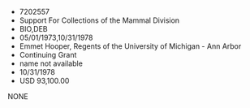 * 7202557
* Support For Collections of the Mammal Division
* BIO,DEB
* 05/01/1973,10/31/1978
* Emmet Hooper, Regents of the University of Michigan - Ann Arbor
* Continuing Grant
*   name not available
* 10/31/1978
* USD 93,100.00

NONE